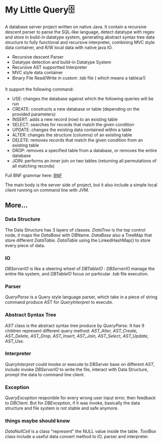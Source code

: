 # My Little Query🗄️
A database server project written on native Java. It contain a recursive descent parser to parse the SQL-like language, detect datatype with regex and store in build-in datatype system, generating abstract syntax tree data structure to fully functional and recursive interpreter, combining MVC style data container, and R/W local data with native java IO.

- Recursive descent Parser
- Datatype detection and build-in Datatype System
- Recursive AST supportted Interpreter
- MVC style data container
- Binary File Read/Write in custom .tab file ( which means a table📊!)

It support the following command:

* USE: changes the database against which the following queries will be run
* CREATE: constructs a new database or table (depending on the provided parameters)
* INSERT: adds a new record (row) to an existing table
* SELECT: searches for records that match the given condition
* UPDATE: changes the existing data contained within a table
* ALTER: changes the structure (columns) of an existing table
* DELETE: removes records that match the given condition from an existing table
* DROP: removes a specified table from a database, or removes the entire database
* JOIN: performs an inner join on two tables (returning all permutations of all matching records)

Full BNF grammar here: [ BNF](https://github.com/Cheong43/MyLittleQuery)


The main body is the server side of project, but it also include a simple local client running on command line with JVM.

## More...

### Data Structure
The Data Structure has 3 layers of classes. *DataTree* is the top control node, it maps the *DataBase* with DBName. *DataBase* also a TreeMap that store different *DataTable*. *DataTable* using the LinkedHashMap() to store every piece of data.

### IO
*DBServerIO* is like a steering wheel of *DBTableIO* : *DBServerIO* manage the entire file system, and *DBTableIO* focus on particular *.tab* file execution.

### Parser
*QueryParse* is a Query style language parser, which take in a piece of string command produce AST for *QueryInterpret* to execute.

### Abstract Syntax Tree
*AST* class is the abstract syntax tree produce by *QueryParse*. It has 9 children represent different query method: *AST_Alter, AST_Create, AST_Delete, AST_Drop, AST_Insert, AST_Join, AST_Select, AST_Update, AST_Use.*

### Interpreter
*QueryInterpret* could invoke or execute to DBServer base on different *AST*, include invoke *DBServerIO* to write the file, interact with Data Structure, prompt the data to command line client.

### Exception
*QueryException* responible for every wrong user input error, then feedback to *DBClient*. But for *DBException*, if it was invoke, basically the data structure and file system is not stable and safe anymore.

### things maybe should know
*DataNullCell* is a class "represent" the NULL value inside the table.
*ToolBox* class include a useful data convert method to IO, parser and interpreter.
  
